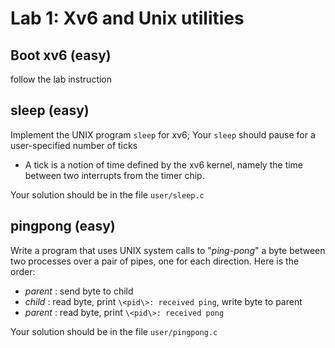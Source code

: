 # Lab 1: Xv6 and Unix utilities

## Boot xv6 (easy)
follow the lab instruction

## sleep (easy)
Implement the UNIX program `sleep` for xv6;
Your `sleep` should pause for a user-specified number of ticks
+ A tick is a notion of time defined by the xv6 kernel, namely the time between two interrupts from the timer chip.

Your solution should be in the file `user/sleep.c`

## pingpong (easy)
Write a program that uses UNIX system calls to "_ping-pong_" a byte between two processes over a pair of pipes, one for each direction.
Here is the order:
+ _parent_ : send byte to child
+ _child_  : read byte, print `\<pid\>: received ping`, write byte to parent
+ _parent_ : read byte, print `\<pid\>: received pong`

Your solution should be in the file `user/pingpong.c`
